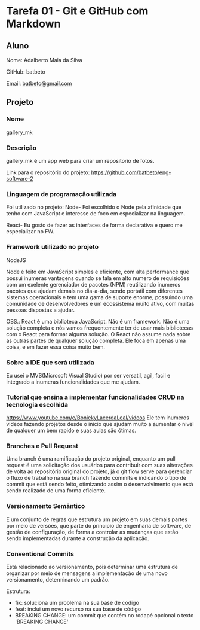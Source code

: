 # Tarefa 01 - Git e GitHub com Markdown
## Aluno

Nome: Adalberto Maia da Silva

GitHub: batbeto

Email: batbeto@gmail.com

## Projeto

### Nome
gallery_mk

### Descrição
gallery_mk é um app web para criar um repositorio de fotos.

Link para o repositório do projeto:
https://github.com/batbeto/eng-software-2

### Linguagem de programação utilizada
Foi utilizado no projeto:
Node- Foi escolhido o Node pela afinidade que tenho com JavaScript e interesse de foco em especializar na linguagem.

React- Eu gosto de fazer as interfaces de forma declarativa e quero me especializar no FW.

### Framework utilizado no projeto
NodeJS

Node é feito em JavaScript simples e eficiente, com alta performance que possui inumeras vantagens quando se fala em alto numero de requisições com um exelente gerenciador de pacotes (NPM) reutilizando inumeros pacotes que ajudam demais no dia-a-dia, sendo portatil com diferentes sistemas operacionais e tem uma gama de suporte enorme, possuindo uma comunidade de desenvolvedores e um ecossistema muito ativo, com muitas pessoas dispostas a ajudar.

OBS.:
React é uma biblioteca JavaScript. Não é um framework. Não é uma solução completa e nós vamos frequentemente ter de usar mais bibliotecas com o React para formar alguma solução. O React não assume nada sobre as outras partes de qualquer solução completa. Ele foca em apenas uma coisa, e em fazer essa coisa muito bem.

### Sobre a IDE que será utilizada
Eu usei o MVS(Microsoft Visual Studio) por ser versatil, agil, facil e integrado a inumeras funcionalidades que me ajudam.

### Tutorial que ensina a implementar funcionalidades CRUD na tecnologia escolhida
https://www.youtube.com/c/BoniekyLacerdaLeal/videos
Ele tem inumeros videos fazendo projetos desde o inicio que ajudam muito a aumentar o nivel de qualquer um bem rapido e suas aulas são ótimas.

### Branches e Pull Request

Uma branch é uma ramificação do projeto original, enquanto um pull request é uma solicitação dos usuários para contribuir com suas alterações de volta ao repositório original do projeto, já o git flow serve para gerenciar o fluxo de trabalho na sua branch fazendo commits e indicando o tipo de commit que está sendo feito, otimizando assim o desenvolvimento que está sendo realizado de uma forma eficiente.


### Versionamento Semântico
É um conjunto de regras que estrutura um projeto em suas demais partes por meio de versões, que parte do príncipio de engenharia de software, de gestão de configuração, de forma a controlar as mudanças que estão sendo implementadas durante a construção da aplicação.

### Conventional Commits
Está relacionado ao versionamento, pois determinar uma estrutura de organizar por meio de mensagens a implementação de uma novo versionamento, determinando um padrão.

Estrutura:
- fix: soluciona um problema na sua base de código
- feat: inclui um novo recurso na sua base de código
- BREAKING CHANGE: um commit que contém no rodapé opcional o texto 'BREAKING CHANGE'






